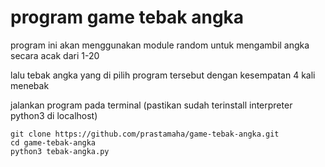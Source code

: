 # program game tebak angka

program ini akan menggunakan module random untuk mengambil angka secara acak dari 1-20

lalu tebak angka yang di pilih program tersebut dengan kesempatan 4 kali menebak

jalankan program pada terminal (pastikan sudah terinstall interpreter python3 di localhost)

    git clone https://github.com/prastamaha/game-tebak-angka.git
    cd game-tebak-angka
    python3 tebak-angka.py